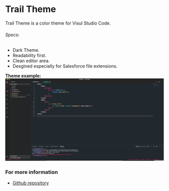 # Trail Theme

Trail Theme is a color theme for Visul Studio Code.

###### Specs:
* Dark Theme.
* Readability first.
* Clean editor area.
* Desgined especially for Salesforce file extensions.

**Theme example:**
![HTML](Images/html.png)

### For more information
* [Github repository](https://github.com/Mos-6/vscTrailTheme)